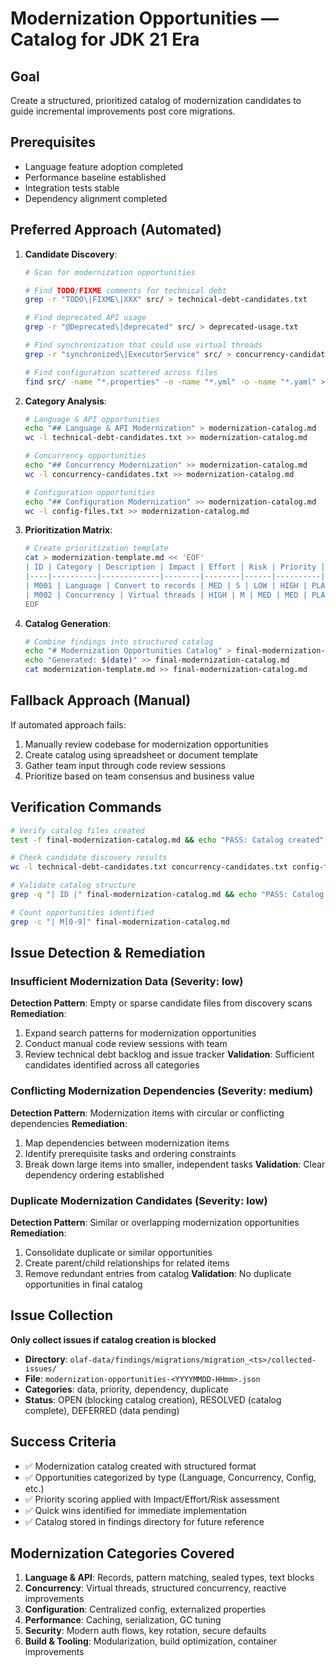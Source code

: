 # Modernization Opportunities — Catalog for JDK 21 Era

## Goal
Create a structured, prioritized catalog of modernization candidates to guide incremental improvements post core migrations.

## Prerequisites
- Language feature adoption completed
- Performance baseline established
- Integration tests stable
- Dependency alignment completed

## Preferred Approach (Automated)
1. **Candidate Discovery**:
   ```bash
   # Scan for modernization opportunities
   
   # Find TODO/FIXME comments for technical debt
   grep -r "TODO\|FIXME\|XXX" src/ > technical-debt-candidates.txt
   
   # Find deprecated API usage
   grep -r "@Deprecated\|deprecated" src/ > deprecated-usage.txt
   
   # Find synchronization that could use virtual threads
   grep -r "synchronized\|ExecutorService" src/ > concurrency-candidates.txt
   
   # Find configuration scattered across files
   find src/ -name "*.properties" -o -name "*.yml" -o -name "*.yaml" > config-files.txt
   ```

2. **Category Analysis**:
   ```bash
   # Language & API opportunities
   echo "## Language & API Modernization" > modernization-catalog.md
   wc -l technical-debt-candidates.txt >> modernization-catalog.md
   
   # Concurrency opportunities
   echo "## Concurrency Modernization" >> modernization-catalog.md
   wc -l concurrency-candidates.txt >> modernization-catalog.md
   
   # Configuration opportunities
   echo "## Configuration Modernization" >> modernization-catalog.md
   wc -l config-files.txt >> modernization-catalog.md
   ```

3. **Prioritization Matrix**:
   ```bash
   # Create prioritization template
   cat > modernization-template.md << 'EOF'
   | ID | Category | Description | Impact | Effort | Risk | Priority | Status |
   |----|----------|-------------|--------|--------|------|----------|--------|
   | M001 | Language | Convert to records | MED | S | LOW | HIGH | PLANNED |
   | M002 | Concurrency | Virtual threads | HIGH | M | MED | MED | PLANNED |
   EOF
   ```

4. **Catalog Generation**:
   ```bash
   # Combine findings into structured catalog
   echo "# Modernization Opportunities Catalog" > final-modernization-catalog.md
   echo "Generated: $(date)" >> final-modernization-catalog.md
   cat modernization-template.md >> final-modernization-catalog.md
   ```

## Fallback Approach (Manual)
If automated approach fails:
1. Manually review codebase for modernization opportunities
2. Create catalog using spreadsheet or document template
3. Gather team input through code review sessions
4. Prioritize based on team consensus and business value

## Verification Commands
```bash
# Verify catalog files created
test -f final-modernization-catalog.md && echo "PASS: Catalog created" || echo "FAIL: Catalog missing"

# Check candidate discovery results
wc -l technical-debt-candidates.txt concurrency-candidates.txt config-files.txt

# Validate catalog structure
grep -q "| ID |" final-modernization-catalog.md && echo "PASS: Catalog formatted" || echo "FAIL: Format issue"

# Count opportunities identified
grep -c "| M[0-9]" final-modernization-catalog.md
```

## Issue Detection & Remediation

### Insufficient Modernization Data (Severity: low)
**Detection Pattern**: Empty or sparse candidate files from discovery scans
**Remediation**:
1. Expand search patterns for modernization opportunities
2. Conduct manual code review sessions with team
3. Review technical debt backlog and issue tracker
**Validation**: Sufficient candidates identified across all categories

### Conflicting Modernization Dependencies (Severity: medium)
**Detection Pattern**: Modernization items with circular or conflicting dependencies
**Remediation**:
1. Map dependencies between modernization items
2. Identify prerequisite tasks and ordering constraints
3. Break down large items into smaller, independent tasks
**Validation**: Clear dependency ordering established

### Duplicate Modernization Candidates (Severity: low)
**Detection Pattern**: Similar or overlapping modernization opportunities
**Remediation**:
1. Consolidate duplicate or similar opportunities
2. Create parent/child relationships for related items
3. Remove redundant entries from catalog
**Validation**: No duplicate opportunities in final catalog

## Issue Collection
**Only collect issues if catalog creation is blocked**
- **Directory**: `olaf-data/findings/migrations/migration_<ts>/collected-issues/`
- **File**: `modernization-opportunities-<YYYYMMDD-HHmm>.json`
- **Categories**: data, priority, dependency, duplicate
- **Status**: OPEN (blocking catalog creation), RESOLVED (catalog complete), DEFERRED (data pending)

## Success Criteria
- ✅ Modernization catalog created with structured format
- ✅ Opportunities categorized by type (Language, Concurrency, Config, etc.)
- ✅ Priority scoring applied with Impact/Effort/Risk assessment
- ✅ Quick wins identified for immediate implementation
- ✅ Catalog stored in findings directory for future reference

## Modernization Categories Covered
1. **Language & API**: Records, pattern matching, sealed types, text blocks
2. **Concurrency**: Virtual threads, structured concurrency, reactive improvements
3. **Configuration**: Centralized config, externalized properties
4. **Performance**: Caching, serialization, GC tuning
5. **Security**: Modern auth flows, key rotation, secure defaults
6. **Build & Tooling**: Modularization, build optimization, container improvements
